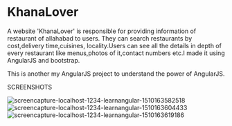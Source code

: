 # KhanaLover
A website 'KhanaLover' is responsible for providing information of restaurant of allahabad to users.
They can search restaurants by cost,delivery time,cuisines, locality.Users can see all the details in depth of 
every restaurant like menus,photos of it,contact numbers etc.I made it using AngularJS and bootstrap.

This is another my AngularJS project to understand the power of AngularJS.

SCREENSHOTS

![screencapture-localhost-1234-learnangular-1510163582518](https://user-images.githubusercontent.com/32920850/32565288-a5403532-c4dc-11e7-807a-5c5ccbe060ab.png)
![screencapture-localhost-1234-learnangular-1510163604433](https://user-images.githubusercontent.com/32920850/32565290-a58a64b8-c4dc-11e7-95ed-34a76362e6f3.png)
![screencapture-localhost-1234-learnangular-1510163619186](https://user-images.githubusercontent.com/32920850/32565293-a5d36802-c4dc-11e7-84c7-dd7916018aad.png)
